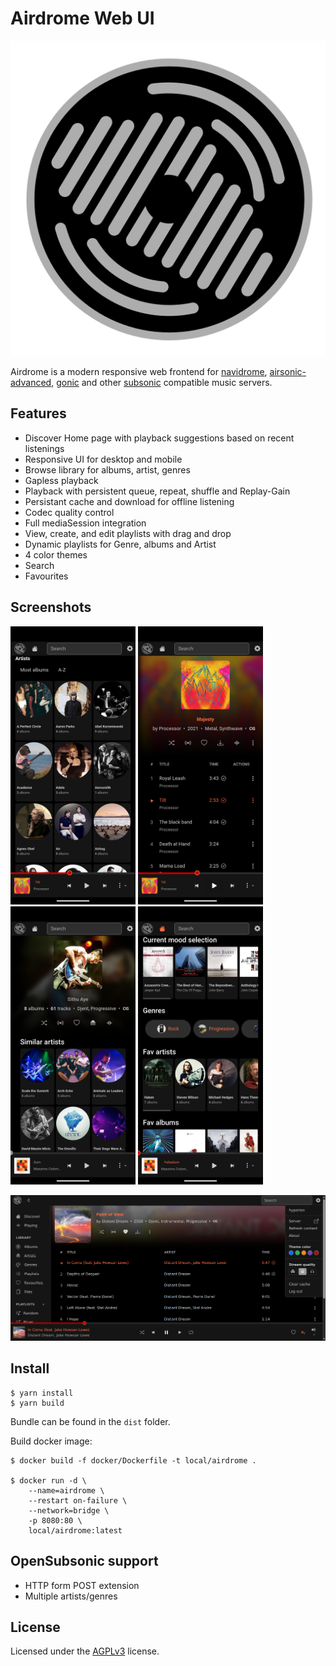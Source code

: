 # Airdrome Web UI

![Screenshot](public/icon.png)

Airdrome is a modern responsive web frontend for [navidrome](https://github.com/navidrome/navidrome), [airsonic-advanced](https://github.com/airsonic-advanced/airsonic-advanced), 
[gonic](https://github.com/sentriz/gonic) and other [subsonic](https://github.com/topics/subsonic) compatible music servers.

## Features
- Discover Home page with playback suggestions based on recent listenings
- Responsive UI for desktop and mobile
- Browse library for albums, artist, genres
- Gapless playback
- Playback with persistent queue, repeat, shuffle and Replay-Gain
- Persistant cache and download for offline listening
- Codec quality control
- Full mediaSession integration
- View, create, and edit playlists with drag and drop
- Dynamic playlists for Genre, albums and Artist
- 4 color themes
- Search
- Favourites

## Screenshots

<img src="screenshots/album-list.png" width="200" />  <img src="screenshots/album.png" width="200" />  <img src="screenshots/artist.png" width="200" />  <img src="screenshots/genre.png" width="200" />

<img src="screenshots/desktop.png" width="800" />

## Install

```
$ yarn install
$ yarn build
```

Bundle can be found in the `dist` folder.

Build docker image:

```
$ docker build -f docker/Dockerfile -t local/airdrome .

$ docker run -d \
	--name=airdrome \
	--restart on-failure \
	--network=bridge \
	-p 8080:80 \
	local/airdrome:latest

```

## OpenSubsonic support

- HTTP form POST extension
- Multiple artists/genres

## License

Licensed under the [AGPLv3](LICENSE) license.
